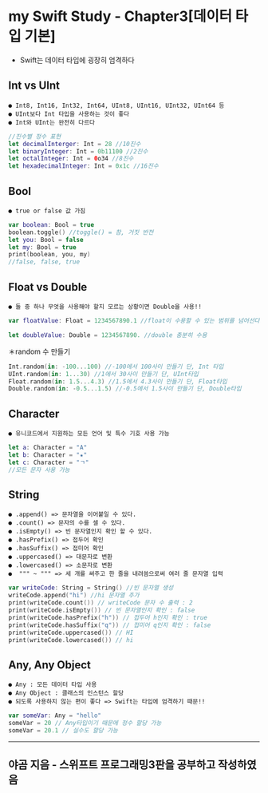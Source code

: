 # my Swift Study - Chapter3[데이터 타입 기본]

* Swift는 데이터 타입에 굉장히 엄격하다

## Int vs UInt
    ● Int8, Int16, Int32, Int64, UInt8, UInt16, UInt32, UInt64 등
    ● UInt보다 Int 타입을 사용하는 것이 좋다
    ● Int와 UInt는 완전히 다르다

```Swift
//진수별 정수 표현
let decimalInterger: Int = 28 //10진수
let binaryInteger: Int = 0b11100 //2진수
let octalInteger: Int = 0o34 //8진수
let hexadecimalInteger: Int = 0x1c //16진수
```

## Bool
    ● true or false 값 가짐

```Swift
var boolean: Bool = true
boolean.toggle() //toggle() = 참, 거짓 반전
let you: Bool = false
let my: Bool = true
print(boolean, you, my)
//false, false, true
```
## Float vs Double
    ● 둘 중 하나 무엇을 사용해야 할지 모르는 상황이면 Double을 사용!!

```Swift
var floatValue: Float = 1234567890.1 //float이 수용할 수 있는 범위를 넘어선다

let doubleValue: Double = 1234567890. //double 충분히 수용
```
＊random 수 만들기
```Swift
Int.random(in: -100...100) //-100에서 100사이 만들기 단, Int 타입
UInt.random(in: 1...30) //1에서 30사이 만들기 단, UInt타입
Float.random(in: 1.5...4.3) //1.5에서 4.3사이 만들기 단, Float타입
Double.random(in: -0.5...1.5) //-0.5에서 1.5사이 만들기 단, Double타입
```

## Character
    ● 유니코드에서 지원하는 모든 언어 및 특수 기호 사용 가능
```Swift
let a: Character = "A"
let b: Character = "★"
let c: Character = "ㄱ"
//모든 문자 사용 가능
```

## String
    ● .append() => 문자열을 이어붙일 수 있다.
    ● .count() => 문자의 수를 셀 수 있다.
    ● .isEmpty() => 빈 문자열인지 확인 할 수 있다.
    ● .hasPrefix() => 접두어 확인
    ● .hasSuffix() => 접미어 확인
    ● .uppercased() => 대문자로 변환
    ● .lowercased() => 소문자로 변환
    ●  """ ~ """ => 세 개를 써주고 한 줄을 내려씀으로써 여러 줄 문자열 입력

```Swift
var writeCode: String = String() //빈 문자열 생성
writeCode.append("hi") //hi 문자열 추가
print(writeCode.count()) // writeCode 문자 수 출력 : 2
print(writeCode.isEmpty()) // 빈 문자열인지 확인 : false
print(writeCode.hasPrefix("h")) // 접두어 h인지 확인 : true
print(writeCode.hasSuffix("q")) // 접미어 q인지 확인 : false
print(writeCode.uppercased()) // HI
print(writeCode.lowercased()) // hi
```

## Any, Any Object
    ● Any : 모든 데이터 타입 사용
    ● Any Object : 클래스의 인스턴스 할당
    ● 되도록 사용하지 않는 편이 좋다 => Swift는 타입에 엄격하기 때문!!

```Swift
var someVar: Any = "hello"
someVar = 20 // Any타입이기 때문에 정수 할당 가능
someVar = 20.1 // 실수도 할당 가능
```

---
야곰 지음 - 스위프트 프로그래밍3판을 공부하고 작성하였음
---
